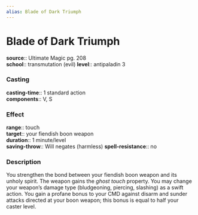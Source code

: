 ```yaml
---
alias: Blade of Dark Triumph
---
```


# Blade of Dark Triumph 

**source**:: Ultimate Magic pg. 208  
**school**:: transmutation (evil)
**level**:: antipaladin 3

### Casting 

**casting-time**:: 1 standard action  
**components**:: V, S

### Effect 

**range**:: touch  
**target**:: your fiendish boon weapon  
**duration**:: 1 minute/level  
**saving-throw**:: Will negates (harmless)
**spell-resistance**:: no

### Description 

You strengthen the bond between your fiendish boon weapon and its unholy spirit. The weapon gains the *ghost touch* property. You may change your weapon’s damage type (bludgeoning, piercing, slashing) as a swift action. You gain a profane bonus to your CMD against disarm and sunder attacks directed at your boon weapon; this bonus is equal to half your caster level.
